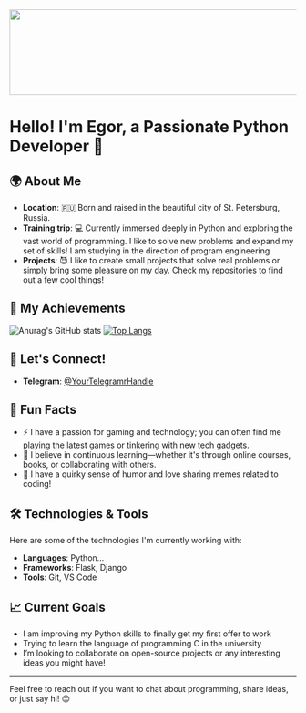 <center>
  <img src="https://media1.giphy.com/media/v1.Y2lkPTc5MGI3NjExanh1amV3OG41MnJqZmpkZTl1aGQ4cmJ6MDRsYTFuajRuYmtiOHdhaiZlcD12MV9pbnRlcm5hbF9naWZfYnlfaWQmY3Q9Zw/QpVUMRUJGokfqXyfa1/giphy.webp" width="1500" height="150">
</center>

# Hello! I'm Egor, a Passionate Python Developer 👋

## 🌍 About Me
- **Location**: 🇷🇺 Born and raised in the beautiful city of St. Petersburg, Russia.
- **Training trip**: 💻 Currently immersed deeply in Python and exploring the vast world of programming. I like to solve new problems and expand my set of skills! I am studying in the direction of program engineering
- **Projects**: 😈 I like to create small projects that solve real problems or simply bring some pleasure on my day. Check my repositories to find out a few cool things!


## 🚀 My Achievements
![Anurag's GitHub stats](https://github-readme-stats.vercel.app/api?username=EgorEgorAk&show_icons=true&theme=radical)
[![Top Langs](https://github-readme-stats.vercel.app/api/top-langs/?username=EgorEgorAk&layout=donut&theme=radical)](https://github.com/anuraghazra/github-readme-stats)

## 💬 Let's Connect!
- **Telegram**: [@YourTelegramrHandle](https://t.me/EgorAkentyev) 

## 🎨 Fun Facts
- ⚡ I have a passion for gaming and technology; you can often find me playing the latest games or tinkering with new tech gadgets.
- 🌱 I believe in continuous learning—whether it's through online courses, books, or collaborating with others.
- 🎩 I have a quirky sense of humor and love sharing memes related to coding!

## 🛠️ Technologies & Tools
Here are some of the technologies I'm currently working with:
- **Languages**: Python...
- **Frameworks**: Flask, Django
- **Tools**: Git, VS Code

## 📈 Current Goals
- I am improving my Python skills to finally get my first offer to work
- Trying to learn the language of programming C in the university
- I’m looking to collaborate on open-source projects or any interesting ideas you might have!

---

Feel free to reach out if you want to chat about programming, share ideas, or just say hi! 😊

<!--
**EgorEgorAk/egoregorak** is a ✨ _special_ ✨ repository because its `README.md` (this file) appears on your GitHub profile.

Here are some ideas to get you started:

- 🔭 I’m currently working on ...
- 🌱 I’m currently learning ...
- 👯 I’m looking to collaborate on ...
- 🤔 I’m looking for help with ...
-->
